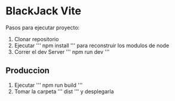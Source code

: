# BlackJack Vite

Pasos para ejecutar proyecto:

1. Clonar repositorio
2. Ejecutar ''' npm install ''' para reconstruir los modulos de node
3. Correr el dev Server ''' npm run dev '''

## Produccion
1. Ejecutar ''' npm run build '''
2. Tomar la carpeta ''' dist ''' y desplegarla